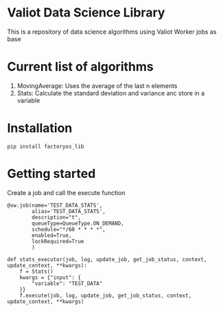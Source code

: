 # Valiot Data Science Library

This is a repository of data science algorithms using Valiot Worker jobs as base

# Current list of algorithms

1. MovingAverage: Uses the average of the last n elements
2. Stats: Calculate the standard deviation and variance anc store in a variable

# Installation
```
pip install factoryos_lib
```

# Getting started

Create a job and call the execute function

```
@vw.job(name='TEST_DATA_STATS',
        alias='TEST_DATA_STATS',
        description="t",
        queueType=QueueType.ON_DEMAND,
        schedule="*/60 * * * *",
        enabled=True,
        lockRequired=True
        )

def stats_executor(job, log, update_job, get_job_status, context, update_context, **kwargs):
    f = Stats()
    kwargs = {"input": {
        "variable": "TEST_DATA"
    }}
    f.execute(job, log, update_job, get_job_status, context, update_context, **kwargs)
```
